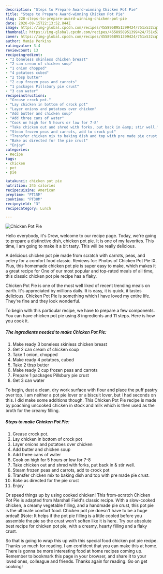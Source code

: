 ```yaml
---
description: "Steps to Prepare Award-winning Chicken Pot Pie"
title: "Steps to Prepare Award-winning Chicken Pot Pie"
slug: 220-steps-to-prepare-award-winning-chicken-pot-pie
date: 2020-09-15T22:13:52.844Z
image: https://img-global.cpcdn.com/recipes/4558958951399424/751x532cq70/chicken-pot-pie-recipe-main-photo.jpg
thumbnail: https://img-global.cpcdn.com/recipes/4558958951399424/751x532cq70/chicken-pot-pie-recipe-main-photo.jpg
cover: https://img-global.cpcdn.com/recipes/4558958951399424/751x532cq70/chicken-pot-pie-recipe-main-photo.jpg
author: Mamie Perkins
ratingvalue: 3.4
reviewcount: 13
recipeingredient:
- "3 boneless skinless chicken breast"
- "2 can cream of chicken soup"
- "1 onion chopped"
- "4 potatoes cubed"
- "2 tbsp butter"
- "2 cup frozen peas and carrots"
- "1 packages Pillsbury pie crust"
- "3 can water"
recipeinstructions:
- "Grease crock pot."
- "Lay chicken in bottom of crock pot"
- "Layer onions and potatoes over chicken"
- "Add butter and chicken soup"
- "Add three cans of water"
- "Cook on high for 5 hours or low for 7-8"
- "Take chicken out and shred with forks, put back in &amp; stir well."
- "Steam frozen peas and carrots, add to crock pot"
- "Transfer chicken mix to baking dish and top with pre made pie crust."
- "Bake as directed for the pie crust"
- "Enjoy"
categories:
- Recipe
tags:
- chicken
- pot
- pie

katakunci: chicken pot pie 
nutrition: 245 calories
recipecuisine: American
preptime: "PT15M"
cooktime: "PT30M"
recipeyield: "3"
recipecategory: Lunch

---
```



![Chicken Pot Pie](https://img-global.cpcdn.com/recipes/4558958951399424/751x532cq70/chicken-pot-pie-recipe-main-photo.jpg)

Hello everybody, it's Drew, welcome to our recipe page. Today, we're going to prepare a distinctive dish, chicken pot pie. It is one of my favorites. This time, I am going to make it a bit tasty. This will be really delicious.

A delicious chicken pot pie made from scratch with carrots, peas, and celery for a comfort food classic. Reviews for: Photos of Chicken Pot Pie IX. Plus, this homemade chicken pot pie is super easy to make, which makes it a great recipe for One of our most popular and top-rated meals of all time, this classic chicken pot pie recipe has a flaky.

Chicken Pot Pie is one of the most well liked of recent trending meals on earth. It's appreciated by millions daily. It is easy, it is quick, it tastes delicious. Chicken Pot Pie is something which I have loved my entire life. They're fine and they look wonderful.


To begin with this particular recipe, we have to prepare a few components. You can have chicken pot pie using 8 ingredients and 11 steps. Here is how you cook it.

<!--inarticleads1-->

##### The ingredients needed to make Chicken Pot Pie:

1. Make ready 3 boneless skinless chicken breast
1. Get 2 can cream of chicken soup
1. Take 1 onion, chopped
1. Make ready 4 potatoes, cubed
1. Take 2 tbsp butter
1. Make ready 2 cup frozen peas and carrots
1. Prepare 1 packages Pillsbury pie crust
1. Get 3 can water


To begin, dust a clean, dry work surface with flour and place the puff pastry over top. I am neither a pot pie lover or a biscuit lover, but I had seconds on this. I did make some additions though. This Chicken Pot Pie recipe is made by poaching uncooked chicken in stock and milk which is then used as the broth for the creamy filling. 

<!--inarticleads2-->

##### Steps to make Chicken Pot Pie:

1. Grease crock pot.
1. Lay chicken in bottom of crock pot
1. Layer onions and potatoes over chicken
1. Add butter and chicken soup
1. Add three cans of water
1. Cook on high for 5 hours or low for 7-8
1. Take chicken out and shred with forks, put back in &amp; stir well.
1. Steam frozen peas and carrots, add to crock pot
1. Transfer chicken mix to baking dish and top with pre made pie crust.
1. Bake as directed for the pie crust
1. Enjoy


Or speed things up by using cooked chicken! This from-scratch Chicken Pot Pie is adapted from Marshall Field&#39;s classic recipe. With a slow-cooked chicken, a creamy vegetable filling, and a handmade pie crust, this pot pie is the ultimate comfort food. Chicken pot pie doesn&#39;t have to be a huge ordeal! (Note: It helps if the pot pie filling is a little cooled before you assemble the pie so the crust won&#39;t soften like it is here. Try our absolute best recipe for chicken pot pie, with a creamy, hearty filling and a flaky crust. 

So that is going to wrap this up with this special food chicken pot pie recipe. Thanks so much for reading. I am confident that you can make this at home. There is gonna be more interesting food at home recipes coming up. Remember to bookmark this page in your browser, and share it to your loved ones, colleague and friends. Thanks again for reading. Go on get cooking!
